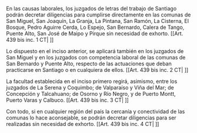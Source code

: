 En las causas laborales, los juzgados de letras del trabajo de Santiago podrán decretar diligencias para cumplirse directamente en las comunas de San Miguel, San Joaquín, La Granja, La Pintana, San Ramón, La Cisterna, El Bosque, Pedro Aguirre Cerda, Lo Espejo, San Bernardo, Calera de Tango, Puente Alto, San José de Maipo y Pirque sin necesidad de exhorto. [[Art. 439 bis inc. 1 CT| ]]

Lo dispuesto en el inciso anterior, se aplicará también en los juzgados de San Miguel y en los juzgados con competencia laboral de las comunas de San Bernardo y Puente Alto, respecto de las actuaciones que deban practicarse en Santiago o en cualquiera de ellos. [[Art. 439 bis inc. 2 CT| ]]

La facultad establecida en el inciso primero regirá, asimismo, entre los juzgados de La Serena y Coquimbo; de Valparaíso y Viña del Mar; de Concepción y Talcahuano; de Osorno y Río Negro, y de Puerto Montt, Puerto Varas y Calbuco. [[Art. 439 bis inc. 3 CT| ]]

Con todo, si en cualquier región del país la cercanía y conectividad de las comunas lo hace aconsejable, se podrán decretar diligencias para ser realizadas sin necesidad de exhorto. [[Art. 439 bis inc. 4 CT| ]]